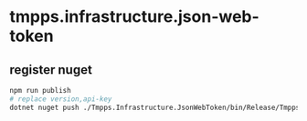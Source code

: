 # tmpps.infrastructure.json-web-token

## register nuget

```bash
npm run publish
# replace version,api-key
dotnet nuget push ./Tmpps.Infrastructure.JsonWebToken/bin/Release/Tmpps.Infrastructure.JsonWebToken.${version}.nupkg -k ${api-key} -s https://api.nuget.org/v3/index.json
```
